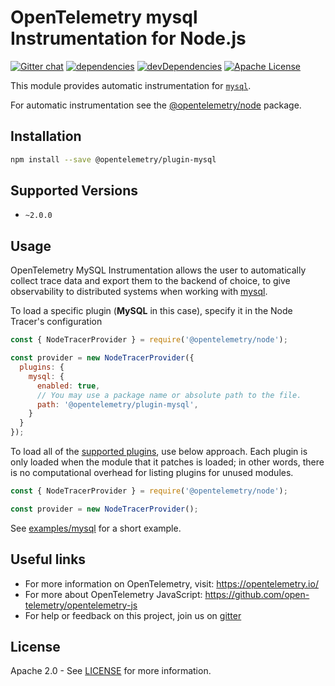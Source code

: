 # OpenTelemetry mysql Instrumentation for Node.js
[![Gitter chat][gitter-image]][gitter-url]
[![dependencies][dependencies-image]][dependencies-url]
[![devDependencies][devDependencies-image]][devDependencies-url]
[![Apache License][license-image]][license-image]

This module provides automatic instrumentation for [`mysql`](https://www.npmjs.com/package/mysql).

For automatic instrumentation see the
[@opentelemetry/node](https://github.com/open-telemetry/opentelemetry-js/tree/main/packages/opentelemetry-node) package.

## Installation

```bash
npm install --save @opentelemetry/plugin-mysql
```

## Supported Versions
- `~2.0.0`

## Usage

OpenTelemetry MySQL Instrumentation allows the user to automatically collect trace data and export them to the backend of choice, to give observability to distributed systems when working with [mysql](https://www.npmjs.com/package/mysql).

To load a specific plugin (**MySQL** in this case), specify it in the Node Tracer's configuration
```js
const { NodeTracerProvider } = require('@opentelemetry/node');

const provider = new NodeTracerProvider({
  plugins: {
    mysql: {
      enabled: true,
      // You may use a package name or absolute path to the file.
      path: '@opentelemetry/plugin-mysql',
    }
  }
});
```

To load all of the [supported plugins](https://github.com/open-telemetry/opentelemetry-js#plugins), use below approach. Each plugin is only loaded when the module that it patches is loaded; in other words, there is no computational overhead for listing plugins for unused modules.
```js
const { NodeTracerProvider } = require('@opentelemetry/node');

const provider = new NodeTracerProvider();
```

See [examples/mysql](https://github.com/open-telemetry/opentelemetry-js-contrib/tree/main/examples/mysql) for a short example.

## Useful links
- For more information on OpenTelemetry, visit: <https://opentelemetry.io/>
- For more about OpenTelemetry JavaScript: <https://github.com/open-telemetry/opentelemetry-js>
- For help or feedback on this project, join us on [gitter][gitter-url]

## License

Apache 2.0 - See [LICENSE][license-url] for more information.

[gitter-image]: https://badges.gitter.im/open-telemetry/opentelemetry-js.svg
[gitter-url]: https://gitter.im/open-telemetry/opentelemetry-node?utm_source=badge&utm_medium=badge&utm_campaign=pr-badge&utm_content=badge
[license-url]: https://github.com/open-telemetry/opentelemetry-js/blob/main/LICENSE
[license-image]: https://img.shields.io/badge/license-Apache_2.0-green.svg?style=flat
[dependencies-image]: https://david-dm.org/open-telemetry/opentelemetry-js/status.svg?path=packages/opentelemetry-plugin-mysql
[dependencies-url]: https://david-dm.org/open-telemetry/opentelemetry-js?path=packages%2Fopentelemetry-plugin-mysql
[devDependencies-image]: https://david-dm.org/open-telemetry/opentelemetry-js/dev-status.svg?path=packages/opentelemetry-plugin-mysql
[devDependencies-url]: https://david-dm.org/open-telemetry/opentelemetry-js?path=packages%2Fopentelemetry-plugin-mysql&type=dev
